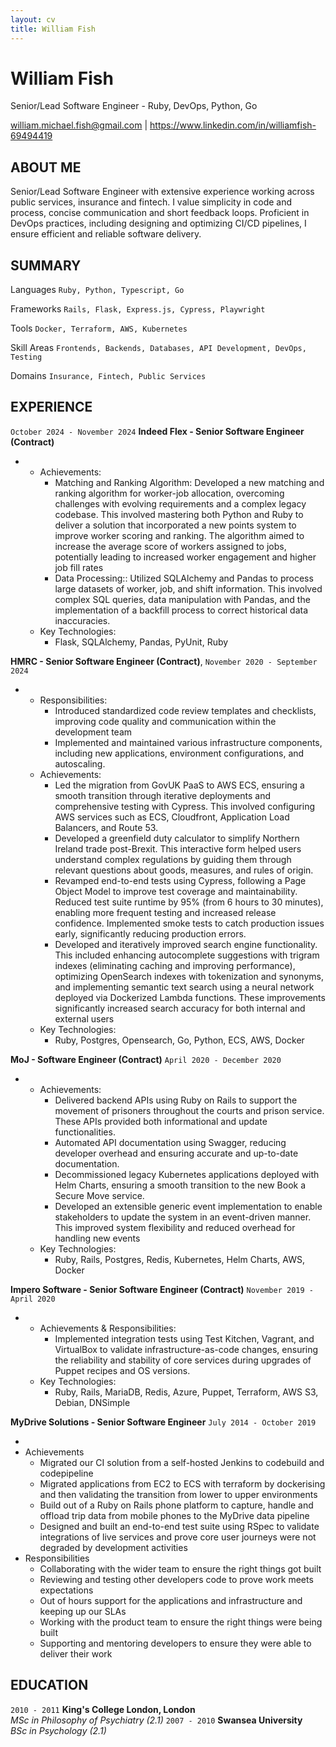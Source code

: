 ```yaml
---
layout: cv
title: William Fish
---
```


# William Fish
Senior/Lead Software Engineer - Ruby, DevOps, Python, Go 

<div id="webaddress">
  <a href="mailto:william.michael.fish@gmail.com">william.michael.fish@gmail.com</a> |
  <a href="https://www.linkedin.com/in/williamfish-69494419">https://www.linkedin.com/in/williamfish-69494419</a>
</div>

## ABOUT ME

Senior/Lead Software Engineer with extensive experience working across public services, insurance and fintech. I value simplicity in code and process, concise communication and short feedback loops. Proficient in DevOps practices, including designing and optimizing CI/CD pipelines, I ensure efficient and reliable software delivery.

## SUMMARY

Languages
`Ruby, Python, Typescript, Go`

Frameworks
`Rails, Flask, Express.js, Cypress, Playwright`

Tools
`Docker, Terraform, AWS, Kubernetes`

Skill Areas
`Frontends, Backends, Databases, API Development, DevOps, Testing`

Domains
`Insurance, Fintech, Public Services`

## EXPERIENCE

`October 2024 - November 2024`
**Indeed Flex - Senior Software Engineer (Contract)**

- 
    - Achievements:
      - Matching and Ranking Algorithm: Developed a new matching and ranking algorithm for worker-job allocation, overcoming challenges with evolving requirements and a complex legacy codebase. This involved mastering both Python and Ruby to deliver a solution that incorporated a new points system to improve worker scoring and ranking. The algorithm aimed to increase the average score of workers assigned to jobs, potentially leading to increased worker engagement and higher job fill rates
      - Data Processing:: Utilized SQLAlchemy and Pandas to process large datasets of worker, job, and shift information. This involved complex SQL queries, data manipulation with Pandas, and the implementation of a backfill process to correct historical data inaccuracies.
    - Key Technologies:
      - Flask, SQLAlchemy, Pandas, PyUnit, Ruby

**HMRC - Senior Software Engineer (Contract)**, 
`November 2020 - September 2024`  

- 
    - Responsibilities:
      - Introduced standardized code review templates and checklists, improving code quality and communication within the development team
      - Implemented and maintained various infrastructure components, including new applications, environment configurations, and autoscaling.
    - Achievements:
      - Led the migration from GovUK PaaS to AWS ECS, ensuring a smooth transition through iterative deployments and comprehensive testing with Cypress. This involved configuring AWS services such as ECS, Cloudfront, Application Load Balancers, and Route 53.
      - Developed a greenfield duty calculator to simplify Northern Ireland trade post-Brexit. This interactive form helped users understand complex regulations by guiding them through relevant questions about goods, measures, and rules of origin.
      - Revamped end-to-end tests using Cypress, following a Page Object Model to improve test coverage and maintainability. Reduced test suite runtime by 95% (from 6 hours to 30 minutes), enabling more frequent testing and increased release confidence. Implemented smoke tests to catch production issues early, significantly reducing production errors.
      - Developed and iteratively improved search engine functionality. This included enhancing autocomplete suggestions with trigram indexes (eliminating caching and improving performance), optimizing OpenSearch indexes with tokenization and synonyms, and implementing semantic text search using a neural network deployed via Dockerized Lambda functions. These improvements significantly increased search accuracy for both internal and external users
    - Key Technologies:
      - Ruby, Postgres, Opensearch, Go, Python, ECS, AWS, Docker

**MoJ - Software Engineer (Contract)**
`April 2020 - December 2020`  

-  
     - Achievements:
       - Delivered backend APIs using Ruby on Rails to support the movement of prisoners throughout the courts and prison service. These APIs provided both informational and update functionalities.
       - Automated API documentation using Swagger, reducing developer overhead and ensuring accurate and up-to-date documentation.
       - Decommissioned legacy Kubernetes applications deployed with Helm Charts, ensuring a smooth transition to the new Book a Secure Move service.
       - Developed an extensible generic event implementation to enable stakeholders to update the system in an event-driven manner. This improved system flexibility and reduced overhead for handling new events
     - Key Technologies:
       - Ruby, Rails, Postgres, Redis, Kubernetes, Helm Charts, AWS, Docker

**Impero Software - Senior Software Engineer (Contract)**
`November 2019 - April 2020`  

- 
    - Achievements & Responsibilities:
      - Implemented integration tests using Test Kitchen, Vagrant, and VirtualBox to validate infrastructure-as-code changes, ensuring the reliability and stability of core services during upgrades of Puppet recipes and OS versions.
    - Key Technologies:
      - Ruby, Rails, MariaDB, Redis, Azure, Puppet, Terraform, AWS S3, Debian, DNSimple

**MyDrive Solutions - Senior Software Engineer**
`July 2014 - October 2019`

- 
- Achievements
    - Migrated our CI solution from a self-hosted Jenkins to codebuild and codepipeline
    - Migrated applications from EC2 to ECS with terraform by dockerising and then validating the transition from lower to upper environments
    - Build out of a Ruby on Rails phone platform to capture, handle and offload trip data from mobile phones to the MyDrive data pipeline
    - Designed and built an end-to-end test suite using RSpec to validate integrations of live services and prove core user journeys were not degraded by development activities
- Responsibilities
    - Collaborating with the wider team to ensure the right things got built
    - Reviewing and testing other developers code to prove work meets expectations
    - Out of hours support for the applications and infrastructure and keeping up our SLAs
    - Working with the product team to ensure the right things were being built
    - Supporting and mentoring developers to ensure they were able to deliver their work

## EDUCATION

`2010 - 2011`
**King's College London, London**  
*MSc in Philosophy of Psychiatry (2.1)*
`2007 - 2010`
**Swansea University**  
*BSc in Psychology (2.1)*
